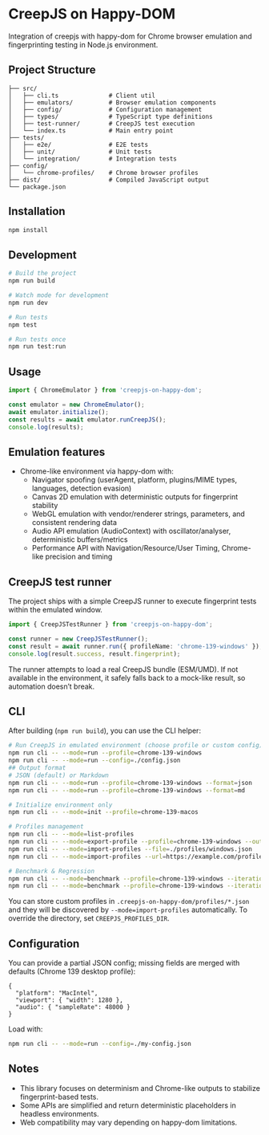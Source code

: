 # CreepJS on Happy-DOM

Integration of creepjs with happy-dom for Chrome browser emulation and fingerprinting testing in Node.js environment.

## Project Structure

```
├── src/
│   ├── cli.ts              # Client util
│   ├── emulators/          # Browser emulation components
│   ├── config/             # Configuration management
│   ├── types/              # TypeScript type definitions
│   ├── test-runner/        # CreepJS test execution
│   └── index.ts            # Main entry point
├── tests/
│   ├── e2e/                # E2E tests
│   ├── unit/               # Unit tests
│   └── integration/        # Integration tests
├── config/
│   └── chrome-profiles/    # Chrome browser profiles
├── dist/                   # Compiled JavaScript output
└── package.json
```

## Installation

```bash
npm install
```

## Development

```bash
# Build the project
npm run build

# Watch mode for development
npm run dev

# Run tests
npm test

# Run tests once
npm run test:run
```

## Usage

```typescript
import { ChromeEmulator } from 'creepjs-on-happy-dom';

const emulator = new ChromeEmulator();
await emulator.initialize();
const results = await emulator.runCreepJS();
console.log(results);
```

## Emulation features

- Chrome-like environment via happy-dom with:
  - Navigator spoofing (userAgent, platform, plugins/MIME types, languages, detection evasion)
  - Canvas 2D emulation with deterministic outputs for fingerprint stability
  - WebGL emulation with vendor/renderer strings, parameters, and consistent rendering data
  - Audio API emulation (AudioContext) with oscillator/analyser, deterministic buffers/metrics
  - Performance API with Navigation/Resource/User Timing, Chrome-like precision and timing

## CreepJS test runner

The project ships with a simple CreepJS runner to execute fingerprint tests within the emulated window.

```ts
import { CreepJSTestRunner } from 'creepjs-on-happy-dom';

const runner = new CreepJSTestRunner();
const result = await runner.run({ profileName: 'chrome-139-windows' });
console.log(result.success, result.fingerprint);
```

The runner attempts to load a real CreepJS bundle (ESM/UMD). If not available in the environment, it safely falls back to a mock-like result, so automation doesn’t break.

## CLI

After building (`npm run build`), you can use the CLI helper:

```bash
# Run CreepJS in emulated environment (choose profile or custom config)
npm run cli -- --mode=run --profile=chrome-139-windows
npm run cli -- --mode=run --config=./config.json
## Output format
# JSON (default) or Markdown
npm run cli -- --mode=run --profile=chrome-139-windows --format=json
npm run cli -- --mode=run --profile=chrome-139-windows --format=md

# Initialize environment only
npm run cli -- --mode=init --profile=chrome-139-macos

# Profiles management
npm run cli -- --mode=list-profiles
npm run cli -- --mode=export-profile --profile=chrome-139-windows --out=./profiles/windows.json
npm run cli -- --mode=import-profiles --file=./profiles/windows.json
npm run cli -- --mode=import-profiles --url=https://example.com/profiles.json

# Benchmark & Regression
npm run cli -- --mode=benchmark --profile=chrome-139-windows --iterations=100 --format=json
npm run cli -- --mode=benchmark --profile=chrome-139-windows --iterations=100 --format=md
```

You can store custom profiles in `.creepjs-on-happy-dom/profiles/*.json` and they will be discovered by `--mode=import-profiles` automatically. To override the directory, set `CREEPJS_PROFILES_DIR`.

## Configuration

You can provide a partial JSON config; missing fields are merged with defaults (Chrome 139 desktop profile):

```jsonc
{
  "platform": "MacIntel",
  "viewport": { "width": 1280 },
  "audio": { "sampleRate": 48000 }
}
```

Load with:

```bash
npm run cli -- --mode=run --config=./my-config.json
```

## Notes

- This library focuses on determinism and Chrome-like outputs to stabilize fingerprint-based tests.
- Some APIs are simplified and return deterministic placeholders in headless environments.
- Web compatibility may vary depending on happy-dom limitations.
